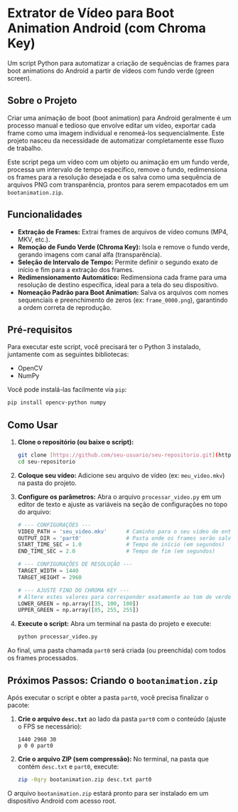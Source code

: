 # Extrator de Vídeo para Boot Animation Android (com Chroma Key)

Um script Python para automatizar a criação de sequências de frames para boot animations do Android a partir de vídeos com fundo verde (green screen).

## Sobre o Projeto

Criar uma animação de boot (boot animation) para Android geralmente é um processo manual e tedioso que envolve editar um vídeo, exportar cada frame como uma imagem individual e renomeá-los sequencialmente. Este projeto nasceu da necessidade de automatizar completamente esse fluxo de trabalho.

Este script pega um vídeo com um objeto ou animação em um fundo verde, processa um intervalo de tempo específico, remove o fundo, redimensiona os frames para a resolução desejada e os salva como uma sequência de arquivos PNG com transparência, prontos para serem empacotados em um `bootanimation.zip`.

## Funcionalidades

- **Extração de Frames:** Extrai frames de arquivos de vídeo comuns (MP4, MKV, etc.).
- **Remoção de Fundo Verde (Chroma Key):** Isola e remove o fundo verde, gerando imagens com canal alfa (transparência).
- **Seleção de Intervalo de Tempo:** Permite definir o segundo exato de início e fim para a extração dos frames.
- **Redimensionamento Automático:** Redimensiona cada frame para uma resolução de destino específica, ideal para a tela do seu dispositivo.
- **Nomeação Padrão para Boot Animation:** Salva os arquivos com nomes sequenciais e preenchimento de zeros (ex: `frame_0000.png`), garantindo a ordem correta de reprodução.

## Pré-requisitos

Para executar este script, você precisará ter o Python 3 instalado, juntamente com as seguintes bibliotecas:

- OpenCV
- NumPy

Você pode instalá-las facilmente via `pip`:
```bash
pip install opencv-python numpy
```

## Como Usar

1. **Clone o repositório (ou baixe o script):**
   ```bash
   git clone [https://github.com/seu-usuario/seu-repositorio.git](https://github.com/seu-usuario/seu-repositorio.git)
   cd seu-repositorio
   ```

2. **Coloque seu vídeo:**
   Adicione seu arquivo de vídeo (ex: `meu_video.mkv`) na pasta do projeto.

3. **Configure os parâmetros:**
   Abra o arquivo `processar_video.py` em um editor de texto e ajuste as variáveis na seção de configurações no topo do arquivo:

   ```python
   # --- CONFIGURAÇÕES ---
   VIDEO_PATH = 'seu_video.mkv'      # Caminho para o seu vídeo de entrada
   OUTPUT_DIR = 'part0'              # Pasta onde os frames serão salvos (padrão para boot animations)
   START_TIME_SEC = 1.0              # Tempo de início (em segundos)
   END_TIME_SEC = 2.0                # Tempo de fim (em segundos)

   # --- CONFIGURAÇÕES DE RESOLUÇÃO ---
   TARGET_WIDTH = 1440
   TARGET_HEIGHT = 2960

   # --- AJUSTE FINO DO CHROMA KEY ---
   # Altere estes valores para corresponder exatamente ao tom de verde do seu vídeo
   LOWER_GREEN = np.array([35, 100, 100])
   UPPER_GREEN = np.array([85, 255, 255])
   ```

4. **Execute o script:**
   Abra um terminal na pasta do projeto e execute:
   ```bash
   python processar_video.py
   ```

Ao final, uma pasta chamada `part0` será criada (ou preenchida) com todos os frames processados.

## Próximos Passos: Criando o `bootanimation.zip`

Após executar o script e obter a pasta `part0`, você precisa finalizar o pacote:

1. **Crie o arquivo `desc.txt`** ao lado da pasta `part0` com o conteúdo (ajuste o FPS se necessário):
   ```
   1440 2960 30
   p 0 0 part0
   ```

2. **Crie o arquivo ZIP (sem compressão):**
   No terminal, na pasta que contém `desc.txt` e `part0`, execute:
   ```bash
   zip -0qry bootanimation.zip desc.txt part0
   ```
O arquivo `bootanimation.zip` estará pronto para ser instalado em um dispositivo Android com acesso root.

